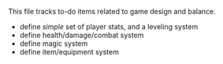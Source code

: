 This file tracks to-do items related to game design and balance.

- define *simple* set of player stats, and a leveling system
- define health/damage/combat system
- define magic system
- define item/equipment system

